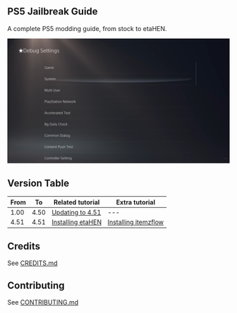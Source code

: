 <link rel="shortcut icon" type="image/x-icon" href="images/favicon.ico">
<meta property="og:type" content="website">
<meta property="og:site_name" content="PS5 Jailbreak Guide">
<meta property="og:description" content="A complete PS5 modding guide, from stock to etaHEN.">
<meta property="og:image" content="images/splash.png">
  
<link type="application/json+oembed" href="embed.json">

## PS5 Jailbreak Guide

A complete PS5 modding guide, from stock to etaHEN.

![A screenshot of PS5's Debug Settings](images/ps5debugreadme.png)

## Version Table

| From | To | Related tutorial | Extra tutorial |
| ---- | -- | ---------------- | -------------- |
| 1.00 | 4.50 | [Updating to 4.51](docs/updating-to-4.51.md) | --- |
| 4.51 | 4.51 | [Installing etaHEN](docs/installing-etahen.md) | [Installing itemzflow](docs/installing-itemzflow.md) |

## Credits

See [CREDITS.md](CREDITS.md)

## Contributing

See [CONTRIBUTING.md](CONTRIBUTING.md)